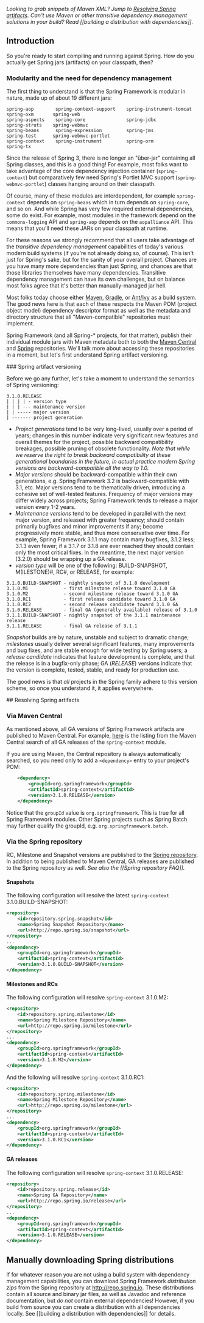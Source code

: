 _Looking to grab snippets of Maven XML? Jump to [Resolving Spring artifacts](#wiki-resolving-spring-artifacts). Can't use Maven or other transitive dependency management solutions in your build? Read [[building a distribution with dependencies]]._

## Introduction

So you're ready to start compiling and running against Spring. How do you actually get Spring jars (artifacts) on your classpath, then?

### Modularity and the need for dependency management

The first thing to understand is that the Spring Framework is modular in nature, made up of about 19 different jars:

    spring-aop        spring-context-support    spring-instrument-tomcat    spring-oxm       spring-web
    spring-aspects    spring-core               spring-jdbc                 spring-struts    spring-webmvc
    spring-beans      spring-expression         spring-jms                  spring-test      spring-webmvc-portlet
    spring-context    spring-instrument         spring-orm                  spring-tx

Since the release of Spring 3, there is no longer an "über-jar" containing all Spring classes, and this is a good thing!  For example, most folks want to take advantage of the core dependency injection container (`spring-context`) but comparatively few need Spring's Portlet MVC support (`spring-webmvc-portlet`) classes hanging around on their classpath.

Of course, many of these modules are interdependent, for example `spring-context` depends on `spring-beans` which in turn depends on `spring-core`, and so on.  And while Spring has very few required external dependencies, some do exist. For example, most modules in the framework depend on the `commons-logging` API and `spring-aop` depends on the `aopalliance` API.  This means that you'll need these JARs on your classpath at runtime.

For these reasons we strongly recommend that all users take advantage of the _transitive dependency management_ capabilities of today's various modern build systems (if you're not already doing so, of course).  This isn't just for Spring's sake, but for the sanity of your overall project. Chances are you have many more dependencies than just Spring, and chances are that those libraries themselves have many dependencies.  Transitive dependency management can have its own challenges, but on balance most folks agree that it's better than manually-managed jar hell.

Most folks today choose either [Maven](http://maven.apache.org), [Gradle](http://gradle.org), or [Ant/Ivy](http://ant.apache.org/ivy) as a build system.  The good news here is that each of these respects the Maven POM (project object model) dependency descriptor format as well as the metadata and directory structure that all "Maven-compatible" repositories must implement.

Spring Framework (and all Spring-* projects, for that matter), publish their individual module jars with Maven metadata both to both the [Maven Central](http://search.maven.org) and [Spring](http://repo.spring.io/) repositories.  We'll talk more about accessing these repositories in a moment, but let's first understand Spring artifact versioning.

<a name="wiki-artifact_versioning"/>
### Spring artifact versioning

Before we go any further, let's take a moment to understand the semantics of Spring versioning:

    3.1.0.RELEASE
    | | | | - version type
    | | | --- maintenance version
    | | ----- major version
    | ------- project generation

* *Project generations* tend to be very long-lived, usually over a period of years; changes in this number indicate very significant new features and overall themes for the project, possible backward compatibility breakages, possible pruning of obsolete functionality.  _Note that while we reserve the right to break backward compatibility at these generational boundaries in the future, in actual practice modern Spring versions are backward-compatible all the way to 1.0._
* *Major versions* should be backward-compatible within their own generations, e.g. Spring Framework 3.2 is backward-compatible with 3.1, etc.  Major versions tend to be thematically driven, introducing a cohesive set of well-tested features. Frequency of major versions may differ widely across projects; Spring Framework tends to release a major version every 1-2 years.
* *Maintenance versions* tend to be developed in parallel with the next major version, and released with greater frequency; should contain primarily bugfixes and minor improvements if any; become progressively more stable, and thus more conservative over time. For example, Spring Framework 3.1.1 may contain many bugfixes, 3.1.2 less; 3.1.3 even fewer; if a 3.1.7 or 3.1.8 are ever reached they should contain only the most critical fixes. In the meantime, the next major version (3.2.0) should be wrapping up a GA release.
* *version type* will be one of the following: BUILD-SNAPSHOT, M(ILESTONE)#, RC#, or RELEASE, for example:
```
3.1.0.BUILD-SNAPSHOT - nightly snapshot of 3.1.0 development
3.1.0.M1             - first milestone release toward 3.1.0 GA
3.1.0.M2             - second milestone release toward 3.1.0 GA
3.1.0.RC1            - first release candidate toward 3.1.0 GA
3.1.0.RC2            - second release candidate toward 3.1.0 GA
3.1.0.RELEASE        - final GA (generally available) release of 3.1.0
3.1.1.BUILD-SNAPSHOT - nightly snapshot of the 3.1.1 maintenance release
3.1.1.RELEASE        - final GA release of 3.1.1 
```

_Snapshot_ builds are by nature, unstable and subject to dramatic change; _milestones_ usually deliver several significant features, many improvements and bug fixes, and are stable enough for wide testing by Spring users; a _release candidate_ indicates that feature development is complete, and that the release is in a bugfix-only phase; GA (_RELEASE_) versions indicate that the version is complete, tested, stable, and ready for production use.

The good news is that _all_ projects in the Spring family adhere to this version scheme, so once you understand it, it applies everywhere.

<a name="wiki-resolving-spring-artifacts"/>
## Resolving Spring artifacts

### Via Maven Central
As mentioned above, all GA versions of Spring Framework artifacts are published to Maven Central. For example, [here](http://search.maven.org/#search%7Cgav%7C1%7Cg%3A%22org.springframework%22%20AND%20a%3A%22spring-context%22) is the listing from the Maven Central search of all GA releases of the `spring-context` module.

If you are using Maven, the Central repository is always automatically searched, so you need only to add a `<dependency>` entry to your project's POM:
```xml
    <dependency>
        <groupId>org.springframework</groupId>
        <artifactId>spring-context</artifactId>
        <version>3.1.0.RELEASE</version>
    </dependency>
```

Notice that the `groupId` value is `org.springframework`. This is true for all Spring Framework modules.  Other Spring projects such as Spring Batch may further qualify the groupId, e.g. `org.springframework.batch`.

### Via the Spring repository
RC, Milestone and Snapshot versions are published to the [Spring repository](http://repo.spring.io). In addition to being published to Maven Central, GA releases are published to the Spring repository as well. _See also the [[Spring repository FAQ]]._

#### Snapshots
The following configuration will resolve the latest `spring-context` 3.1.0.BUILD-SNAPSHOT:
```xml
<repository>
    <id>repository.spring.snapshot</id>
    <name>Spring Snapshot Repository</name>
    <url>http://repo.spring.io/snapshot</url>
</repository>
...
<dependency>
    <groupId>org.springframework</groupId>
    <artifactId>spring-context</artifactId>
    <version>3.1.0.BUILD-SNAPSHOT</version>
</dependency>
```

#### Milestones and RCs
The following configuration will resolve `spring-context` 3.1.0.M2:
```xml
<repository>
    <id>repository.spring.milestone</id>
    <name>Spring Milestone Repository</name>
    <url>http://repo.spring.io/milestone</url>
</repository>
...
<dependency>
    <groupId>org.springframework</groupId>
    <artifactId>spring-context</artifactId>
    <version>3.1.0.M2</version>
</dependency>
```

And the following will resolve `spring-context` 3.1.0.RC1:
```xml
<repository>
    <id>repository.spring.milestone</id>
    <name>Spring Milestone Repository</name>
    <url>http://repo.spring.io/milestone</url>
</repository>
...
<dependency>
    <groupId>org.springframework</groupId>
    <artifactId>spring-context</artifactId>
    <version>3.1.0.RC1</version>
</dependency>
```
#### GA releases
The following configuration will resolve `spring-context` 3.1.0.RELEASE:
```xml
<repository>
    <id>repository.spring.release</id>
    <name>Spring GA Repository</name>
    <url>http://repo.spring.io/release</url>
</repository>
...
<dependency>
    <groupId>org.springframework</groupId>
    <artifactId>spring-context</artifactId>
    <version>3.1.0.RELEASE</version>
</dependency>
```

## Manually downloading Spring distributions
If for whatever reason you are not using a build system with dependency management capabilities, you can download Spring Framework _distribution zips_ from the Spring repository at <http://repo.spring.io>. These distributions contain all source and binary jar files, as well as Javadoc and reference documentation, but _do not_ contain external dependencies!  However, if you build from source you can create a distribution with all dependencies locally. See [[building a distribution with dependencies]] for details.

